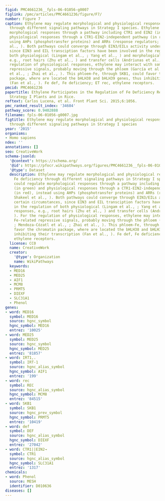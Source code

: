 ```yaml
---
figid: PMC4661236__fpls-06-01056-g0007
figlink: /pmc/articles/PMC4661236/figure/F7/
number: Figure 7
caption: Ethylene may regulate morphological and physiological responses to Fe deficiency
  through different signaling pathways in Strategy I species. Ethylene could regulate
  morphological responses through a pathway including CTR1 and EIN2 (in green) and
  physiological responses through a CTR1-EIN2-independent pathway (in red), instead
  using AHPs (phosphotransfer proteins) and ARRs (response regulators; Shakeel et
  al., ). Both pathways could converge through EIN3/EILs activity under certain circumstances,
  since EIN3 and EIL transciption factors have been involved in the regulation of
  both physiological (Lingam et al., ; Yang et al., ) and morphological responses,
  e.g., root hairs (Zhu et al., ) and transfer cells (Andriunas et al., ). For the
  regulation of physiological responses, ethylene may interact with some Fe-related
  repressive signals, probably moving through the phloem (García et al., ; Mendoza-Cózatl
  et al., ; Zhai et al., ). This phloem-Fe, through SKB1, could favor the chromatin
  package, where are located the bHLH38 and bHLH39 genes, thus inhibiting their transcription
  (Fan et al., ). Fe def, Fe deficiency; ET rec, ethylene receptors.
pmcid: PMC4661236
papertitle: Ethylene Participates in the Regulation of Fe Deficiency Responses in
  Strategy I Plants and in Rice.
reftext: Carlos Lucena, et al. Front Plant Sci. 2015;6:1056.
pmc_ranked_result_index: '34604'
pathway_score: 0.9402888
filename: fpls-06-01056-g0007.jpg
figtitle: Ethylene may regulate morphological and physiological responses to Fe deficiency
  through different signaling pathways in Strategy I species
year: '2015'
organisms:
- Homo sapiens
ndex: ''
annotations: []
seo: CreativeWork
schema-jsonld:
  '@context': https://schema.org/
  '@id': https://pfocr.wikipathways.org/figures/PMC4661236__fpls-06-01056-g0007.html
  '@type': Dataset
  description: Ethylene may regulate morphological and physiological responses to
    Fe deficiency through different signaling pathways in Strategy I species. Ethylene
    could regulate morphological responses through a pathway including CTR1 and EIN2
    (in green) and physiological responses through a CTR1-EIN2-independent pathway
    (in red), instead using AHPs (phosphotransfer proteins) and ARRs (response regulators;
    Shakeel et al., ). Both pathways could converge through EIN3/EILs activity under
    certain circumstances, since EIN3 and EIL transciption factors have been involved
    in the regulation of both physiological (Lingam et al., ; Yang et al., ) and morphological
    responses, e.g., root hairs (Zhu et al., ) and transfer cells (Andriunas et al.,
    ). For the regulation of physiological responses, ethylene may interact with some
    Fe-related repressive signals, probably moving through the phloem (García et al.,
    ; Mendoza-Cózatl et al., ; Zhai et al., ). This phloem-Fe, through SKB1, could
    favor the chromatin package, where are located the bHLH38 and bHLH39 genes, thus
    inhibiting their transcription (Fan et al., ). Fe def, Fe deficiency; ET rec,
    ethylene receptors.
  license: CC0
  name: CreativeWork
  creator:
    '@type': Organization
    name: WikiPathways
  keywords:
  - MED16
  - MED25
  - AIF1
  - MCM8
  - PRMT5
  - DIEXF
  - SLC31A1
  - Phenol
genes:
- word: MED16
  symbol: MED16
  source: hgnc_symbol
  hgnc_symbol: MED16
  entrez: '10025'
- word: MED25
  symbol: MED25
  source: hgnc_symbol
  hgnc_symbol: MED25
  entrez: '81857'
- word: IRT1,.
  symbol: IRT-1
  source: hgnc_alias_symbol
  hgnc_symbol: AIF1
  entrez: '199'
- word: rec
  symbol: REC
  source: hgnc_alias_symbol
  hgnc_symbol: MCM8
  entrez: '84515'
- word: SKB1
  symbol: SKB1
  source: hgnc_prev_symbol
  hgnc_symbol: PRMT5
  entrez: '10419'
- word: def
  symbol: DEF
  source: hgnc_alias_symbol
  hgnc_symbol: DIEXF
  entrez: '27042'
- word: CTR1||EIN2→
  symbol: CTR1
  source: hgnc_alias_symbol
  hgnc_symbol: SLC31A1
  entrez: '1317'
chemicals:
- word: Phenol
  source: MESH
  identifier: D010636
diseases: []
---
```


